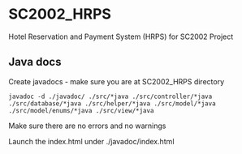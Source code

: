 # SC2002_HRPS

Hotel Reservation and Payment System (HRPS) for SC2002 Project

## Java docs

Create javadocs - make sure you are at SC2002_HRPS directory

```terminal
javadoc -d ./javadoc/ ./src/*java ./src/controller/*java ./src/database/*java ./src/helper/*java ./src/model/*java ./src/model/enums/*java ./src/view/*java
```

Make sure there are no errors and no warnings

Launch the index.html under ./javadoc/index.html
